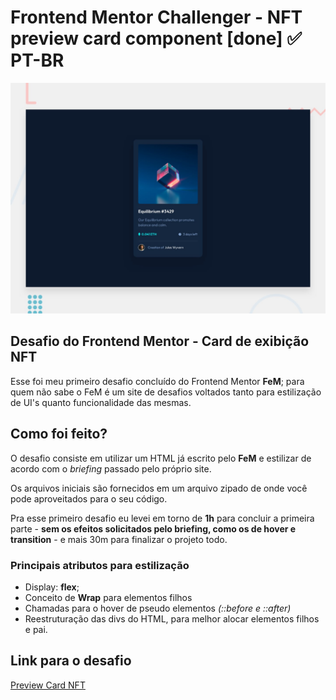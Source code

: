 # Frontend Mentor Challenger - NFT preview card component [done] ✅  PT-BR

![Design preview for the NFT preview card component coding challenge](./design/desktop-preview.jpg)

## Desafio do Frontend Mentor - Card de exibição NFT

Esse foi meu primeiro desafio concluído do Frontend Mentor **FeM**; para quem não sabe o FeM é um site de desafios voltados tanto para estilização de UI's quanto funcionalidade das mesmas.

## Como foi feito?

O desafio consiste em utilizar um HTML já escrito pelo **FeM** e estilizar de acordo com o _briefing_ passado pelo próprio site.

Os arquivos iniciais são fornecidos em um arquivo zipado de onde você pode aproveitados para o seu código.

Pra esse primeiro desafio eu levei em torno de **1h** para concluir a primeira parte - **sem os efeitos solicitados pelo briefing, como os de hover e transition** - e mais 30m para finalizar o projeto todo.

### Principais atributos para estilização
-   Display: **flex**;
-   Conceito de **Wrap** para elementos filhos
-   Chamadas para o hover de pseudo elementos _(::before e ::after)_
-   Reestruturação das divs do HTML, para melhor alocar elementos filhos e pai.



## Link para o desafio

[Preview Card NFT](https://www.frontendmentor.io/challenges/nft-preview-card-component-SbdUL_w0U)
